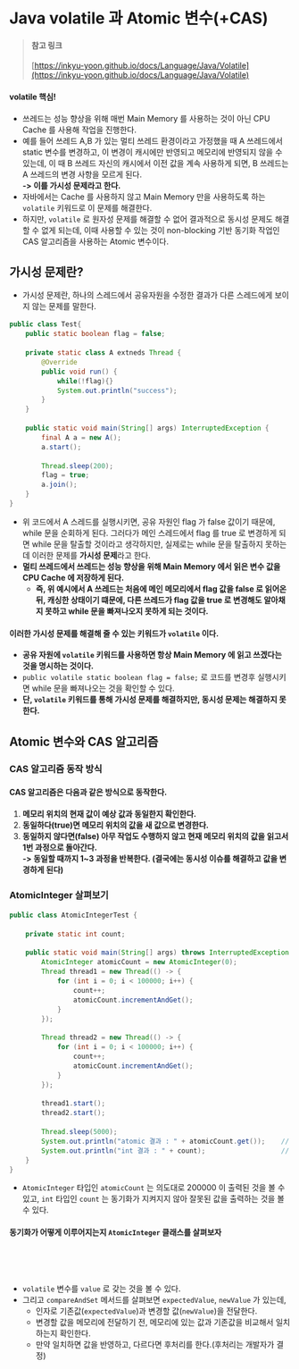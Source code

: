 # Java volatile 과 Atomic 변수(+CAS)

> #### 참고 링크
>
> [https://inkyu-yoon.github.io/docs/Language/Java/Volatile](https://inkyu-yoon.github.io/docs/Language/Java/Volatile)

#### volatile 핵심!

* 쓰레드는 성능 향상을 위해 매번 Main Memory 를 사용하는 것이 아닌 CPU Cache 를 사용해 작업을 진행한다.&#x20;
* 예를 들어 쓰레드 A,B 가 있는 멀티 쓰레드 환경이라고 가정했을 때 A 쓰레드에서  static 변수를 변경하고, 이 변경이 캐시에만 반영되고 메모리에 반영되지 않을 수 있는데, 이 때 B 쓰레드 자신의 캐시에서 이전 값을 계속 사용하게 되면, B 쓰레드는 A 쓰레드의 변경 사항을 모르게 된다. \
  **-> 이를 가시성 문제라고 한다.**&#x20;
* 자바에서는 Cache 를 사용하지 않고 Main Memory 만을 사용하도록 하는 `volatile` 키워드로 이 문제를 해결한다.&#x20;
* 하지만, `volatile` 로 원자성 문제를 해결할 수 없어 결과적으로 동시성 문제도 해결할 수 없게 되는데, 이때 사용할 수 있는 것이 non-blocking 기반 동기화 작업인 CAS 알고리즘을 사용하는 Atomic 변수이다.&#x20;

## 가시성 문제란?&#x20;

* 가시성 문제란, 하나의 스레드에서 공유자원을 수정한 결과가 다른 스레드에게 보이지 않는 문제를 말한다.&#x20;

```java
public class Test{
    public static boolean flag = false; 
    
    private static class A extneds Thread {
        @Override 
        public void run() {
            while(!flag){}
            System.out.println("success");
        }
    }
    
    public static void main(String[] args) InterruptedException {
        final A a = new A(); 
        a.start();
        
        Thread.sleep(200);
        flag = true; 
        a.join(); 
    }
}
```

* 위 코드에서 A 스레드를 실행시키면, 공유 자원인 flag 가 false 값이기 때문에, while 문을 순회하게 된다. 그러다가 메인 스레드에서 flag 를 true 로 변경하게 되면 while 문을 탈출할 것이라고 생각하지만, 실제로는 while 문을 탈출하지 못하는데 이러한 문제를 **가시성 문제**라고 한다.&#x20;
* **멀티 쓰레드에서 쓰레드는 성능 향상을 위해 Main Memory 에서 읽은 변수 값을 CPU Cache 에 저장하게 된다.**&#x20;
  * **즉, 위 예시에서 A 쓰레드는 처음에 메인 메모리에서 flag 값을 false 로 읽어온 뒤, 캐싱한 상태이기 떄문에, 다른 쓰레드가 flag 값을 true 로 변경해도 알아채지 못하고 while 문을 빠져나오지 못하게 되는 것이다.**

#### **이러한 가시성 문제를 해결해 줄 수 있는 키워드가 `volatile` 이다.**

* **공유 자원에 `volatile` 키워드를 사용하면 항상 Main Memory 에 읽고 쓰겠다는 것을 명시하는 것이다.** &#x20;
* `public volatile static boolean flag = false;` 로 코드를 변경후 실행시키면 while 문을 빠져나오는 것을 확인할 수 있다.&#x20;
* **단, `volatile` 키워드를 통해 가시성 문제를 해결하지만, 동시성 문제는 해결하지 못한다.**&#x20;

## Atomic 변수와 CAS 알고리즘

### CAS 알고리즘 동작 방식&#x20;

#### CAS 알고리즘은 다음과 같은 방식으로 동작한다.&#x20;

1. **메모리 위치의 현재 값이 예상 값과 동일한지 확인한다.**&#x20;
2. **동일하다(true)면 메모리 위치의 값을 새 값으로 변경한다.**&#x20;
3. **동일하지 않다면(false) 아무 작업도 수행하지 않고 현재 메모리 위치의 값을 읽고서 1번 과정으로 돌아간다.**  \
   **-> 동일할 때까지 1\~3 과정을 반복한다. (결국에는 동시성 이슈를 해결하고 값을 변경하게 된다)**

### AtomicInteger 살펴보기

```java
public class AtomicIntegerTest {

    private static int count;

    public static void main(String[] args) throws InterruptedException {
        AtomicInteger atomicCount = new AtomicInteger(0);
        Thread thread1 = new Thread(() -> {
            for (int i = 0; i < 100000; i++) {
                count++;
                atomicCount.incrementAndGet();
            }
        });

        Thread thread2 = new Thread(() -> {
            for (int i = 0; i < 100000; i++) {
                count++;
                atomicCount.incrementAndGet();
            }
        });

        thread1.start();
        thread2.start();

        Thread.sleep(5000);
        System.out.println("atomic 결과 : " + atomicCount.get());    // 200000
        System.out.println("int 결과 : " + count);                   // 152298
    }
}
```

* `AtomicInteger` 타입인 `atomicCount` 는 의도대로 200000 이 출력된 것을 볼 수 있고, `int` 타입인 `count` 는 동기화가 지켜지지 않아 잘못된 값을 출력하는 것을 볼 수 있다.&#x20;

#### 동기화가 어떻게 이루어지는지 `AtomicInteger` 클래스를 살펴보자&#x20;

<figure><img src="../../../../../.gitbook/assets/스크린샷 2024-09-04 21.58.23.png" alt="" width="563"><figcaption></figcaption></figure>

<figure><img src="../../../../../.gitbook/assets/스크린샷 2024-09-04 21.58.43.png" alt="" width="563"><figcaption></figcaption></figure>

* `volatile` 변수를 `value` 로 갖는 것을 볼 수 있다.&#x20;
* 그리고 `compareAndSet` 메서드를 살펴보면 `expectedValue`, `newValue` 가 있는데,&#x20;
  * 인자로 기존값(`expectedValue`)과 변경할 값(`newValue`)을 전달한다.&#x20;
  * 변경할 값을 메모리에 전달하기 전, 메모리에 있는 값과 기존값을 비교해서 일치하는지 확인한다.&#x20;
  * 만약 일치하면 값을 반영하고, 다르다면 후처리를 한다.(후처리는 개발자가 결정)
